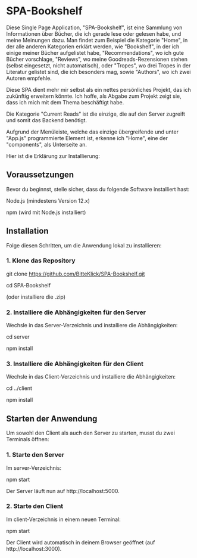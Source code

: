 # SPA-Bookshelf

Diese Single Page Application, "SPA-Bookshelf", ist eine Sammlung von Informationen über Bücher, die ich gerade lese oder gelesen habe, und meine Meinungen dazu. Man findet zum Beispiel die Kategorie "Home", in der alle anderen Kategorien erklärt werden, wie "Bookshelf", in der ich einige meiner Bücher aufgelistet habe, "Recommendations", wo ich gute Bücher vorschlage, "Reviews", wo meine Goodreads-Rezensionen stehen (selbst eingesetzt, nicht automatisch), oder "Tropes", wo drei Tropes in der Literatur gelistet sind, die ich besonders mag, sowie "Authors", wo ich zwei Autoren empfehle.

Diese SPA dient mehr mir selbst als ein nettes persönliches Projekt, das ich zukünftig erweitern könnte. Ich hoffe, als Abgabe zum Projekt zeigt sie, dass ich mich mit dem Thema beschäftigt habe. 

Die Kategorie "Current Reads" ist die einzige, die auf den Server zugreift und somit das Backend benötigt.

Aufgrund der Menüleiste, welche das einzige übergreifende und unter "App.js" programmierte Element ist, erkenne ich "Home", eine der "components", als Unterseite an.

Hier ist die Erklärung zur Installierung:

## Voraussetzungen

Bevor du beginnst, stelle sicher, dass du folgende Software installiert hast:

Node.js (mindestens Version 12.x)

npm (wird mit Node.js installiert)

## Installation

Folge diesen Schritten, um die Anwendung lokal zu installieren:

### 1. Klone das Repository

git clone https://github.com/BitteKlick/SPA-Bookshelf.git

cd SPA-Bookshelf


(oder installiere die .zip)

### 2. Installiere die Abhängigkeiten für den Server

Wechsle in das Server-Verzeichnis und installiere die Abhängigkeiten:

cd server

npm install

### 3. Installiere die Abhängigkeiten für den Client

Wechsle in das Client-Verzeichnis und installiere die Abhängigkeiten:

cd ../client

npm install

## Starten der Anwendung

Um sowohl den Client als auch den Server zu starten, musst du zwei Terminals öffnen:

### 1. Starte den Server

Im server-Verzeichnis:

npm start

Der Server läuft nun auf http://localhost:5000.

### 2. Starte den Client

Im client-Verzeichnis in einem neuen Terminal:

npm start

Der Client wird automatisch in deinem Browser geöffnet (auf http://localhost:3000).
